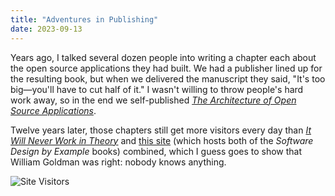 ```yaml
---
title: "Adventures in Publishing"
date: 2023-09-13
---
```


Years ago,
I talked several dozen people into writing a chapter each
about the open source applications they had built.
We had a publisher lined up for the resulting book,
but when we delivered the manuscript they said,
"It's too big—you'll have to cut half of it."
I wasn't willing to throw people's hard work away,
so in the end we self-published [*The Architecture of Open Source Applications*][aosa].

Twelve years later,
those chapters still get more visitors every day
than [*It Will Never Work in Theory*][nwit]
and [this site][third] (which hosts both of the *Software Design by Example* books)
combined,
which I guess goes to show that William Goldman was right:
nobody knows anything.

<img src="@root/files/2023/site-visitors.svg" alt="Site Visitors">

[aosa]: https://aosabook.org/
[nwit]: https://neverworkintheory.org/
[third]: https://third-bit.com/
